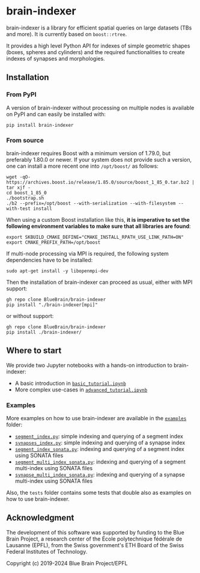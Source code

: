 # brain-indexer

brain-indexer is a library for efficient spatial queries on large datasets (TBs
and more). It is currently based on `boost::rtree`.

It provides a high level Python API for indexes of simple geometric shapes
(boxes, spheres and cylinders) and the required functionalities to
create indexes of synapses and morphologies.

## Installation

### From PyPI

A version of brain-indexer without processing on multiple nodes is available on PyPI and
can easily be installed with:
```console
pip install brain-indexer
```

### From source

brain-indexer requires Boost with a minimum version of 1.79.0, but preferably 1.80.0 or
newer.  If your system does not provide such a version, one can install a more recent one
into `/opt/boost/` as follows:
```console
wget -qO- https://archives.boost.io/release/1.85.0/source/boost_1_85_0.tar.bz2 | tar xjf -
cd boost_1_85_0
./bootstrap.sh
./b2 --prefix=/opt/boost --with-serialization --with-filesystem --with-test install
```
When using a custom Boost installation like this, **it is imperative to set the following
environment variables to make sure that all libraries are found**:
```console
export SKBUILD_CMAKE_DEFINE="CMAKE_INSTALL_RPATH_USE_LINK_PATH=ON"
export CMAKE_PREFIX_PATH=/opt/boost
```

If multi-node processing via MPI is required, the following system dependencies have to be
installed:
```console
sudo apt-get install -y libopenmpi-dev
```

Then the installation of brain-indexer can proceed as usual, either with MPI support:
```console
gh repo clone BlueBrain/brain-indexer
pip install "./brain-indexer[mpi]"
```
or without support:
```console
gh repo clone BlueBrain/brain-indexer
pip install ./brain-indexer/
```

## Where to start

We provide two Jupyter notebooks with a hands-on introduction to brain-indexer:
- A basic introduction in [`basic_tutorial.ipynb`](./examples/basic_tutorial.ipynb)
- More complex use-cases in [`advanced_tutorial.ipynb`](./examples/advanced_tutorial.ipynb)

### Examples

More examples on how to use brain-indexer are available in the [`examples`](./examples) folder:
- [`segment_index.py`](./examples/segment_index.py): simple indexing and querying of a segment index
- [`synapses_index.py`](./examples/synapses_index.py): simple indexing and querying of a synapse index
- [`segment_index_sonata.py`](./examples/segment_index_sonata.py): indexing and querying of a segment index using SONATA files
- [`segment_multi_index_sonata.py`](./examples/segment_multi_index_sonata.py): indexing and querying of a segment multi-index using SONATA files
- [`synapse_multi_index_sonata.py`](./examples/synapse_multi_index_sonata.py): indexing and querying of a synapse multi-index using SONATA files

Also, the `tests` folder contains some tests that double also as examples on how to use
brain-indexer.

## Acknowledgment

The development of this software was supported by funding to the Blue Brain Project,
a research center of the École polytechnique fédérale de Lausanne (EPFL),
from the Swiss government's ETH Board of the Swiss Federal Institutes of Technology.

Copyright (c) 2019-2024 Blue Brain Project/EPFL
